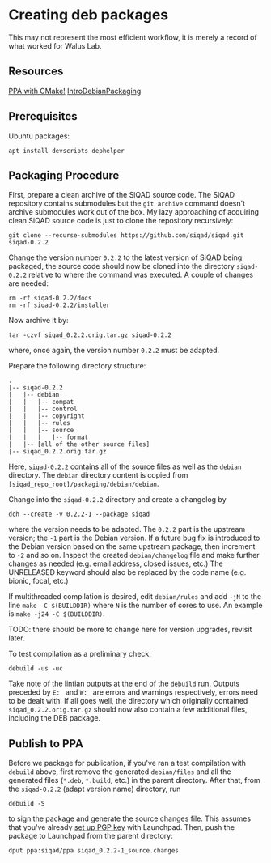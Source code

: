 # Creating deb packages

This may not represent the most efficient workflow, it is merely a record of what worked for Walus Lab.

## Resources

[PPA with CMake!](https://schneegans.github.io/lessons/2011/11/02/ppa-launchpad-cmake)
[IntroDebianPackaging](https://wiki.debian.org/Packaging/Intro?action=show&redirect=IntroDebianPackaging)

## Prerequisites

Ubuntu packages:

```
apt install devscripts dephelper
```


## Packaging Procedure

First, prepare a clean archive of the SiQAD source code. The SiQAD repository contains submodules but the `git archive` command doesn't archive submodules work out of the box. My lazy approaching of acquiring clean SiQAD source code is just to clone the repository recursively:

```
git clone --recurse-submodules https://github.com/siqad/siqad.git siqad-0.2.2
```

Change the version number `0.2.2` to the latest version of SiQAD being packaged, the source code should now be cloned into the directory `siqad-0.2.2` relative to where the command was executed. A couple of changes are needed:

```
rm -rf siqad-0.2.2/docs
rm -rf siqad-0.2.2/installer

```

Now archive it by:

```
tar -czvf siqad_0.2.2.orig.tar.gz siqad-0.2.2
```

where, once again, the version number `0.2.2` must be adapted.

Prepare the following directory structure:

```
.
|-- siqad-0.2.2
|   |-- debian
|   |   |-- compat
|   |   |-- control
|   |   |-- copyright
|   |   |-- rules
|   |   |-- source
|   |   |   |-- format
|   |-- [all of the other source files]
|-- siqad_0.2.2.orig.tar.gz
```

Here, `siqad-0.2.2` contains all of the source files as well as the `debian` directory. The `debian` directory content is copied from `[siqad_repo_root]/packaging/debian/debian`.

Change into the `siqad-0.2.2` directory and create a changelog by

```
dch --create -v 0.2.2-1 --package siqad
```

where the version needs to be adapted. The `0.2.2` part is the upstream version; the `-1` part is the Debian version. If a future bug fix is introduced to the Debian version based on the same upstream package, then increment to `-2` and so on. Inspect the created `debian/changelog` file and make further changes as needed (e.g. email address, closed issues, etc.) The UNRELEASED keyword should also be replaced by the code name (e.g. bionic, focal, etc.)

If multithreaded compilation is desired, edit `debian/rules` and add `-jN` to the line `make -C $(BUILDDIR)` where `N` is the number of cores to use. An example is `make -j24 -C $(BUILDDIR)`.

TODO: there should be more to change here for version upgrades, revisit later.

To test compilation as a preliminary check:

```
debuild -us -uc
```

Take note of the lintian outputs at the end of the `debuild` run. Outputs preceded by `E: ` and `W: ` are errors and warnings respectively, errors need to be dealt with.
If all goes well, the directory which originally contained `siqad_0.2.2.orig.tar.gz` should now also contain a few additional files, including the DEB package.


## Publish to PPA

Before we package for publication, if you've ran a test compilation with `debuild` above, first remove the generated `debian/files` and all the generated files (`*.deb`, `*.build`, etc.) in the parent directory. After that, from the `siqad-0.2.2` (adapt version name) directory, run

```
debuild -S
```

to sign the package and generate the source changes file. This assumes that you've already [set up PGP key](https://help.launchpad.net/YourAccount/ImportingYourPGPKey) with Launchpad. Then, push the package to Launchpad from the parent directory:

```
dput ppa:siqad/ppa siqad_0.2.2-1_source.changes
```
